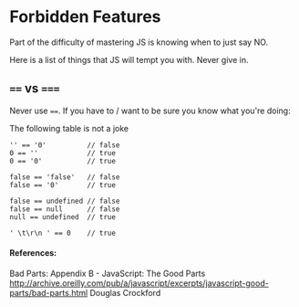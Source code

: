 # Forbidden Features

Part of the difficulty of mastering JS is knowing when to just say NO.

Here is a list of things that JS will tempt you with. Never give in.

## `==` vs `===`

Never use `==`. If you have to / want to be sure you know what you're doing:

The following table is not a joke

```JS
'' == '0'          // false
0 == ''            // true
0 == '0'           // true

false == 'false'   // false
false == '0'       // true

false == undefined // false
false == null      // false
null == undefined  // true

' \t\r\n ' == 0    // true
```

#### References:

Bad Parts: Appendix B - JavaScript: The Good Parts
http://archive.oreilly.com/pub/a/javascript/excerpts/javascript-good-parts/bad-parts.html
Douglas Crockford
